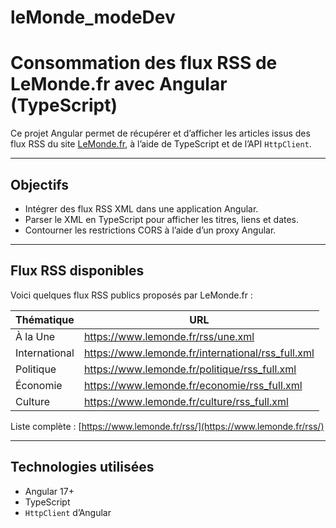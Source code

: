# leMonde_modeDev
# Consommation des flux RSS de LeMonde.fr avec Angular (TypeScript)

Ce projet Angular permet de récupérer et d’afficher les articles issus des flux RSS du site [LeMonde.fr](https://www.lemonde.fr), à l’aide de TypeScript et de l’API `HttpClient`.

---

## Objectifs

- Intégrer des flux RSS XML dans une application Angular.
- Parser le XML en TypeScript pour afficher les titres, liens et dates.
- Contourner les restrictions CORS à l’aide d’un proxy Angular.

---

## Flux RSS disponibles

Voici quelques flux RSS publics proposés par LeMonde.fr :

| Thématique      | URL |
|-----------------|-----|
| À la Une        | https://www.lemonde.fr/rss/une.xml |
| International   | https://www.lemonde.fr/international/rss_full.xml |
| Politique       | https://www.lemonde.fr/politique/rss_full.xml |
| Économie        | https://www.lemonde.fr/economie/rss_full.xml |
| Culture         | https://www.lemonde.fr/culture/rss_full.xml |

Liste complète : [https://www.lemonde.fr/rss/](https://www.lemonde.fr/rss/)

---

## Technologies utilisées

- Angular 17+
- TypeScript
- `HttpClient` d’Angular
